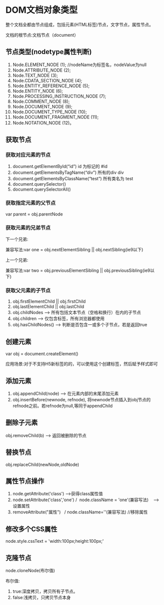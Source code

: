 # DOM文档对象类型

整个文档全都由节点组成，包括元素(HTML标签)节点，文字节点，属性节点。

文档的根节点:文档节点（document）

## 节点类型(nodetype属性判断)

1. Node.ELEMENT_NODE (1);  //nodeName为标签名，nodeValue为null
2. Node.ATTRIBUTE_NODE (2);
3. Node.TEXT_NODE (3);
4. Node.CDATA_SECTION_NODE (4);
5. Node.ENTITY_REFERENCE_NODE (5);
6. Node.ENTITY_NODE (6);
7. Node.PROCESSING_INSTRUCTION_NODE (7);
8. Node.COMMENT_NODE (8);
9. Node.DOCUMENT_NODE (9);
10. Node.DOCUMENT_TYPE_NODE (10);
11. Node.DOCUMENT_FRAGMENT_NODE (11);
12. Node.NOTATION_NODE (12)。
## 获取节点

### 获取对应元素的节点
1. document.getElementById(“id”) id 为标记的 #id
2. document.getElementsByTagName(“div”) 所有的div div
3. document.getElementsByClassName(“test”) 所有类名为 test
4. document.querySelector()
5. document.querySelectorAll()

### 获取指定元素的父节点

var parent = obj.parentNode

### 获取元素的兄弟节点

下一个兄弟:

兼容写法:var one = obj.nextElementSibling || obj.nextSibling(ie9以下)  

上一个兄弟:

兼容写法:var two = obj.previousElementSibling || obj.previousSibling(ie9以下)

### 获取父元素的子节点

1. obj.firstElementChild || obj.firstChild 
2. obj.lastElementChild || obj.lastChild
3. obj.childNodes  --> 所有包括文本节点（空格和换行）在内的子节点
4. obj.children --> 仅包含标签，所有浏览器都使用 
5. obj.hasChildNodes() --> 判断是否包含一或多个子节点，若是返回true
## 创建元素

var obj = document.createElement()

应用场景:对于不支持H5新标签的的，可以使用这个创建标签，然后赋予样式即可

## 添加元素

1. obj.appendChild(node) --> 在元素内部的末尾添加元素
2. obj.insertBefore(newnode, refnode), 将newnode节点插入到obj节点的refnode之前。若refnode为null,等同于appendChild

## 删除子元素

obj.removeChild(b)  --> 返回被删除的节点

## 替换节点

obj.replaceChild(newNode,oldNode) 

## 属性节点操作

1. node.getAttribute('class') -->获得class属性值
2. node.setAttribute('class','one')  /  node.className = 'one'(兼容写法)    --> 设置属性
3. removeAttribute("属性")   /  node.className=''(兼容写法)  //移除属性


## 修改多个CSS属性

node.style.cssText = 'width:100px;height:100px;'

## 克隆节点

node.cloneNode(布尔值)

布尔值:
1. true:深度拷贝，拷贝所有子节点。
2. false:浅拷贝，只拷贝节点本身
